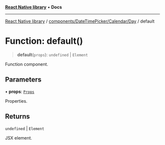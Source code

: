 [**React Native library**](../../../../../index.md) • **Docs**

***

[React Native library](../../../../../modules.md) / [components/DateTimePicker/Calendar/Day](../index.md) / default

# Function: default()

> **default**(`props`): `undefined` \| `Element`

Function component.

## Parameters

• **props**: [`Props`](../interfaces/Props.md)

Properties.

## Returns

`undefined` \| `Element`

JSX element.
